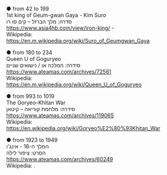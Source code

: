 ● from 42 to 199 </br> 
1st king of Geum-gwan Gaya - Kim Suro </br>
סדרה: מלך הברזל – קים סו רו </br> 
https://www.asia4hb.com/view/iron-king/ - </br>
Wikipedia: </br> 
https://en.m.wikipedia.org/wiki/Suro_of_Geumgwan_Gaya </br> 

● from 180 to 234 </br> 
Queen U of Goguryeo </br> 
סידרה: המלכה או / נישואים שניים </br> 
https://www.ateamas.com/archives/72561 </br> 
Wikipedia: </br> 
https://en.m.wikipedia.org/wiki/Queen_U_of_Goguryeo

● from 993 to 1019 </br> 
The Goryeo–Khitan War </br>
סידרה: מלחמת קוריאה – קיטאן </br> 
https://www.ateamas.com/archives/119065 </br> 
Wikipedia: </br> 
https://en.wikipedia.org/wiki/Goryeo%E2%80%93Khitan_War</br>

● from 1923 to 1949 </br> 
המלך ה-16 - אינג'ו </br> 
הסרט: ציפור לילה </br> 
https://www.ateamas.com/archives/60249 </br> 
Wikipedia: 
.
